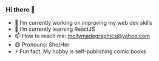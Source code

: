### Hi there 👋

- 🔭 I’m currently working on improving my web dev skills
- 🌱 I’m currently learning ReactJS
- 📫 How to reach me: mollymadegraphics@yahoo.com
- 😄 Pronouns: She/Her
- ⚡ Fun fact: My hobby is self-publishing comic books
